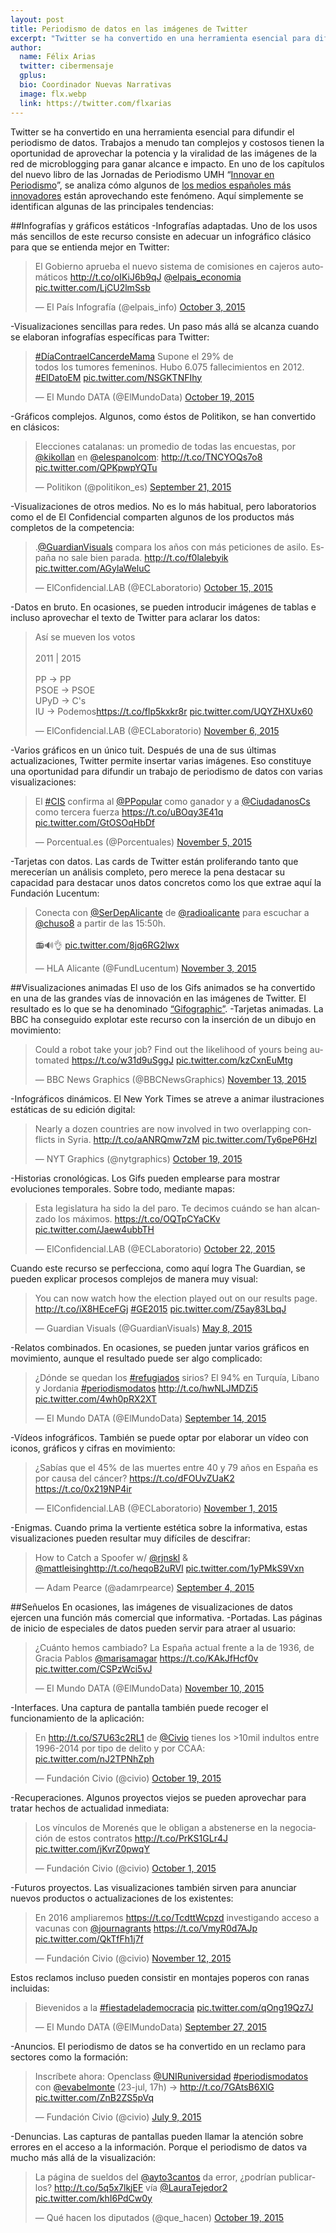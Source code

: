 ```yaml
---
layout: post
title: Periodismo de datos en las imágenes de Twitter
excerpt: "Twitter se ha convertido en una herramienta esencial para difundir el periodismo de datos. Trabajos a menudo tan complejos y costosos tienen la oportunidad de aprovechar la potencia y la viralidad de las imágenes de la red de microblogging para ganar alcance e impacto."
author:
  name: Félix Arias
  twitter: cibermensaje
  gplus:  
  bio: Coordinador Nuevas Narrativas
  image: flx.webp
  link: https://twitter.com/flxarias
---
```

Twitter se ha convertido en una herramienta esencial para difundir el periodismo de datos. Trabajos a menudo tan complejos y costosos tienen la oportunidad de aprovechar la potencia y la viralidad de las imágenes de la red de microblogging para ganar alcance e impacto.
En uno de los capítulos del nuevo libro de las Jornadas de Periodismo UMH “[Innovar en Periodismo]( http://mip.umh.es/blog/2015/11/23/innovacion-libro-jornadas-periodismo/)”, se analiza cómo algunos de [los medios españoles más innovadores]( http://mip.umh.es/ranking/) están aprovechando este fenómeno. Aquí simplemente se identifican algunas de las principales tendencias:

##Infografías y gráficos estáticos
-Infografías adaptadas. Uno de los usos más sencillos de este recurso consiste en adecuar un infográfico clásico para que se entienda mejor en Twitter:

<blockquote class="twitter-tweet"><p lang="es" dir="ltr">El Gobierno aprueba el nuevo sistema de comisiones en cajeros automáticos <a href="http://t.co/oIKiJ6b9qJ">http://t.co/oIKiJ6b9qJ</a> <a href="https://twitter.com/elpais_economia?ref_src=twsrc%5Etfw">@elpais_economia</a> <a href="http://t.co/LjCU2lmSsb">pic.twitter.com/LjCU2lmSsb</a></p>&mdash; El País Infografía (@elpais_info) <a href="https://twitter.com/elpais_info/status/650276834286956544?ref_src=twsrc%5Etfw">October 3, 2015</a></blockquote>
<script async="" src="https://platform.twitter.com/widgets.js" charset="utf-8"></script>

-Visualizaciones sencillas para redes. Un paso más allá se alcanza cuando se elaboran infografías específicas para Twitter:

<blockquote class="twitter-tweet"><p lang="es" dir="ltr"><a href="https://twitter.com/hashtag/D%C3%ADaContraelCancerdeMama?src=hash&amp;ref_src=twsrc%5Etfw">#DíaContraelCancerdeMama</a> Supone el 29% de<br />todos los tumores femeninos. Hubo 6.075 fallecimientos en 2012. <a href="https://twitter.com/hashtag/ElDatoEM?src=hash&amp;ref_src=twsrc%5Etfw">#ElDatoEM</a> <a href="http://t.co/NSGKTNFIhy">pic.twitter.com/NSGKTNFIhy</a></p>&mdash; El Mundo DATA (@ElMundoData) <a href="https://twitter.com/ElMundoData/status/656082320236105728?ref_src=twsrc%5Etfw">October 19, 2015</a></blockquote>
<script async="" src="https://platform.twitter.com/widgets.js" charset="utf-8"></script>

-Gráficos complejos. Algunos, como éstos de Politikon, se han convertido en clásicos:

<blockquote class="twitter-tweet"><p lang="es" dir="ltr">Elecciones catalanas: un promedio de todas las encuestas, por <a href="https://twitter.com/kikollan?ref_src=twsrc%5Etfw">@kikollan</a> en <a href="https://twitter.com/elespanolcom?ref_src=twsrc%5Etfw">@elespanolcom</a>: <a href="http://t.co/TNCYOQs7o8">http://t.co/TNCYOQs7o8</a> <a href="http://t.co/QPKpwpYQTu">pic.twitter.com/QPKpwpYQTu</a></p>&mdash; Politikon (@politikon_es) <a href="https://twitter.com/politikon_es/status/645899056082997248?ref_src=twsrc%5Etfw">September 21, 2015</a></blockquote>
<script async="" src="https://platform.twitter.com/widgets.js" charset="utf-8"></script>

-Visualizaciones de otros medios. No es lo más habitual, pero laboratorios como el de El Confidencial comparten algunos de los productos más completos de la competencia:

<blockquote class="twitter-tweet"><p lang="es" dir="ltr">.<a href="https://twitter.com/GuardianVisuals?ref_src=twsrc%5Etfw">@GuardianVisuals</a> compara los años con más peticiones de asilo. España no sale bien parada. <a href="http://t.co/f0lalebyik">http://t.co/f0lalebyik</a> <a href="http://t.co/AGylaWeluC">pic.twitter.com/AGylaWeluC</a></p>&mdash; ElConfidencial.LAB (@ECLaboratorio) <a href="https://twitter.com/ECLaboratorio/status/654644786805243905?ref_src=twsrc%5Etfw">October 15, 2015</a></blockquote>
<script async="" src="https://platform.twitter.com/widgets.js" charset="utf-8"></script>

-Datos en bruto. En ocasiones, se pueden introducir imágenes de tablas e incluso aprovechar el texto de Twitter para aclarar los datos:

<blockquote class="twitter-tweet"><p lang="es" dir="ltr">Así se mueven los votos<br /><br />2011 | 2015<br /><br />PP -&gt; PP<br />PSOE -&gt; PSOE<br />UPyD -&gt; C&#39;s<br />IU -&gt; Podemos<a href="https://t.co/flp5kxkr8r">https://t.co/flp5kxkr8r</a> <a href="https://t.co/UQYZHXUx60">pic.twitter.com/UQYZHXUx60</a></p>&mdash; ElConfidencial.LAB (@ECLaboratorio) <a href="https://twitter.com/ECLaboratorio/status/662681273194954752?ref_src=twsrc%5Etfw">November 6, 2015</a></blockquote>
<script async="" src="https://platform.twitter.com/widgets.js" charset="utf-8"></script>

-Varios gráficos en un único tuit. Después de una de sus últimas actualizaciones, Twitter permite insertar varias imágenes. Eso constituye una oportunidad para difundir un trabajo de periodismo de datos con varias visualizaciones:

<blockquote class="twitter-tweet"><p lang="es" dir="ltr">El <a href="https://twitter.com/hashtag/CIS?src=hash&amp;ref_src=twsrc%5Etfw">#CIS</a> confirma al <a href="https://twitter.com/PPopular?ref_src=twsrc%5Etfw">@PPopular</a> como ganador y a <a href="https://twitter.com/CiudadanosCs?ref_src=twsrc%5Etfw">@CiudadanosCs</a> como tercera fuerza <a href="https://t.co/uBOqy3E41q">https://t.co/uBOqy3E41q</a> <a href="https://t.co/GtOSOqHbDf">pic.twitter.com/GtOSOqHbDf</a></p>&mdash; Porcentual.es (@Porcentuales) <a href="https://twitter.com/Porcentuales/status/662259811346726912?ref_src=twsrc%5Etfw">November 5, 2015</a></blockquote>
<script async="" src="https://platform.twitter.com/widgets.js" charset="utf-8"></script>

-Tarjetas con datos. Las cards de Twitter están proliferando tanto que merecerían un análisis completo, pero merece la pena destacar su capacidad para destacar unos datos concretos como los que extrae aquí la Fundación Lucentum:

<blockquote class="twitter-tweet"><p lang="es" dir="ltr">Conecta con <a href="https://twitter.com/SerDepAlicante?ref_src=twsrc%5Etfw">@SerDepAlicante</a> de <a href="https://twitter.com/radioalicante?ref_src=twsrc%5Etfw">@radioalicante</a> para escuchar a <a href="https://twitter.com/chuso8?ref_src=twsrc%5Etfw">@chuso8</a> a partir de las 15:50h.<br /><br />📻🔊👌 <a href="https://t.co/8jq6RG2lwx">pic.twitter.com/8jq6RG2lwx</a></p>&mdash; HLA Alicante (@FundLucentum) <a href="https://twitter.com/FundLucentum/status/661552184606113794?ref_src=twsrc%5Etfw">November 3, 2015</a></blockquote>
<script async="" src="https://platform.twitter.com/widgets.js" charset="utf-8"></script>

##Visualizaciones animadas
El uso de los Gifs animados se ha convertido en una de las grandes vías de innovación en las imágenes de Twitter. El resultado es lo que se ha denominado [“Gifographic”](http://www.snapapp.com/blog/gifographics-5-keys-unlocking-more-powerful-infographic).
-Tarjetas animadas. La BBC ha conseguido explotar este recurso con la inserción de un dibujo en movimiento:

<blockquote class="twitter-tweet"><p lang="en" dir="ltr">Could a robot take your job? Find out the likelihood of yours being automated <a href="https://t.co/w31d9uSggJ">https://t.co/w31d9uSggJ</a> <a href="https://t.co/kzCxnEuMtg">pic.twitter.com/kzCxnEuMtg</a></p>&mdash; BBC News Graphics (@BBCNewsGraphics) <a href="https://twitter.com/BBCNewsGraphics/status/665136088260993024?ref_src=twsrc%5Etfw">November 13, 2015</a></blockquote>
<script async="" src="https://platform.twitter.com/widgets.js" charset="utf-8"></script>

-Infográficos dinámicos. El New York Times se atreve a animar ilustraciones estáticas de su edición digital:

<blockquote class="twitter-tweet"><p lang="en" dir="ltr">Nearly a dozen countries are now involved in two overlapping conflicts in Syria. <a href="http://t.co/aANRQmw7zM">http://t.co/aANRQmw7zM</a> <a href="http://t.co/Ty6peP6Hzl">pic.twitter.com/Ty6peP6Hzl</a></p>&mdash; NYT Graphics (@nytgraphics) <a href="https://twitter.com/nytgraphics/status/656138393861025793?ref_src=twsrc%5Etfw">October 19, 2015</a></blockquote>
<script async="" src="https://platform.twitter.com/widgets.js" charset="utf-8"></script>

-Historias cronológicas. Los Gifs pueden emplearse para mostrar evoluciones temporales. Sobre todo, mediante mapas:

<blockquote class="twitter-tweet"><p lang="es" dir="ltr">Esta legislatura ha sido la del paro. Te decimos cuándo se han alcanzado los máximos. <a href="https://t.co/OQTpCYaCKv">https://t.co/OQTpCYaCKv</a> <a href="https://t.co/Jaew4ubbTH">pic.twitter.com/Jaew4ubbTH</a></p>&mdash; ElConfidencial.LAB (@ECLaboratorio) <a href="https://twitter.com/ECLaboratorio/status/657194582262816768?ref_src=twsrc%5Etfw">October 22, 2015</a></blockquote>
<script async="" src="https://platform.twitter.com/widgets.js" charset="utf-8"></script>

Cuando este recurso se perfecciona, como aquí logra The Guardian, se pueden explicar procesos complejos de manera muy visual:

<blockquote class="twitter-tweet"><p lang="en" dir="ltr">You can now watch how the election played out on our results page. <a href="http://t.co/iX8HEceFGj">http://t.co/iX8HEceFGj</a> <a href="https://twitter.com/hashtag/GE2015?src=hash&amp;ref_src=twsrc%5Etfw">#GE2015</a> <a href="http://t.co/Z5ay83LbqJ">pic.twitter.com/Z5ay83LbqJ</a></p>&mdash; Guardian Visuals (@GuardianVisuals) <a href="https://twitter.com/GuardianVisuals/status/596622838947274752?ref_src=twsrc%5Etfw">May 8, 2015</a></blockquote>
<script async="" src="https://platform.twitter.com/widgets.js" charset="utf-8"></script>

-Relatos combinados. En ocasiones, se pueden juntar varios gráficos en movimiento, aunque el resultado puede ser algo complicado:

<blockquote class="twitter-tweet"><p lang="es" dir="ltr">¿Dónde se quedan los <a href="https://twitter.com/hashtag/refugiados?src=hash&amp;ref_src=twsrc%5Etfw">#refugiados</a> sirios? El 94% en Turquía, Líbano y Jordania <a href="https://twitter.com/hashtag/periodismodatos?src=hash&amp;ref_src=twsrc%5Etfw">#periodismodatos</a> <a href="http://t.co/hwNLJMDZi5">http://t.co/hwNLJMDZi5</a> <a href="http://t.co/4wh0pRX2XT">pic.twitter.com/4wh0pRX2XT</a></p>&mdash; El Mundo DATA (@ElMundoData) <a href="https://twitter.com/ElMundoData/status/643421074579959808?ref_src=twsrc%5Etfw">September 14, 2015</a></blockquote>
<script async="" src="https://platform.twitter.com/widgets.js" charset="utf-8"></script>

-Vídeos infográficos. También se puede optar por elaborar un vídeo con iconos, gráficos y cifras en movimiento:

<blockquote class="twitter-tweet"><p lang="es" dir="ltr">¿Sabías que el 45% de las muertes entre 40 y 79 años en España es por causa del cáncer? <a href="https://t.co/dFOUvZUaK2">https://t.co/dFOUvZUaK2</a> <a href="https://t.co/0x219NP4ir">https://t.co/0x219NP4ir</a></p>&mdash; ElConfidencial.LAB (@ECLaboratorio) <a href="https://twitter.com/ECLaboratorio/status/660908776229363712?ref_src=twsrc%5Etfw">November 1, 2015</a></blockquote>
<script async="" src="https://platform.twitter.com/widgets.js" charset="utf-8"></script>

-Enigmas. Cuando prima la vertiente estética sobre la informativa, estas visualizaciones pueden resultar muy difíciles de descifrar:

<blockquote class="twitter-tweet"><p lang="en" dir="ltr">How to Catch a Spoofer w/ <a href="https://twitter.com/rjnskl?ref_src=twsrc%5Etfw">@rjnskl</a> &amp; <a href="https://twitter.com/mattleising?ref_src=twsrc%5Etfw">@mattleising</a><a href="http://t.co/heqoB2uRVl">http://t.co/heqoB2uRVl</a> <a href="http://t.co/1yPMkS9Vxn">pic.twitter.com/1yPMkS9Vxn</a></p>&mdash; Adam Pearce (@adamrpearce) <a href="https://twitter.com/adamrpearce/status/639849035097092101?ref_src=twsrc%5Etfw">September 4, 2015</a></blockquote>
<script async="" src="https://platform.twitter.com/widgets.js" charset="utf-8"></script>
 
##Señuelos
En ocasiones, las imágenes de visualizaciones de datos ejercen una función más comercial que informativa.
-Portadas. Las páginas de inicio de especiales de datos pueden servir para atraer al usuario:

<blockquote class="twitter-tweet"><p lang="es" dir="ltr">¿Cuánto hemos cambiado? La España actual frente a la de 1936, de Gracia Pablos <a href="https://twitter.com/marisamagar?ref_src=twsrc%5Etfw">@marisamagar</a> <a href="https://t.co/KAkJfHcf0v">https://t.co/KAkJfHcf0v</a> <a href="https://t.co/CSPzWci5vJ">pic.twitter.com/CSPzWci5vJ</a></p>&mdash; El Mundo DATA (@ElMundoData) <a href="https://twitter.com/ElMundoData/status/664011847880736768?ref_src=twsrc%5Etfw">November 10, 2015</a></blockquote>
<script async="" src="https://platform.twitter.com/widgets.js" charset="utf-8"></script>

-Interfaces. Una captura de pantalla también puede recoger el funcionamiento de la aplicación:

<blockquote class="twitter-tweet"><p lang="es" dir="ltr">En <a href="http://t.co/S7U63c2RL1">http://t.co/S7U63c2RL1</a> de <a href="https://twitter.com/civio?ref_src=twsrc%5Etfw">@Civio</a> tienes los &gt;10mil indultos entre 1996-2014 por tipo de delito y por CCAA: <a href="http://t.co/nJ2TPNhZph">pic.twitter.com/nJ2TPNhZph</a></p>&mdash; Fundación Civio (@civio) <a href="https://twitter.com/civio/status/656028032784728064?ref_src=twsrc%5Etfw">October 19, 2015</a></blockquote>
<script async="" src="https://platform.twitter.com/widgets.js" charset="utf-8"></script>

-Recuperaciones. Algunos proyectos viejos se pueden aprovechar para tratar hechos de actualidad inmediata:

<blockquote class="twitter-tweet"><p lang="es" dir="ltr">Los vínculos de Morenés que le obligan a abstenerse en la negociación de estos contratos <a href="http://t.co/PrKS1GLr4J">http://t.co/PrKS1GLr4J</a> <a href="http://t.co/jKvrZ0pwqY">pic.twitter.com/jKvrZ0pwqY</a></p>&mdash; Fundación Civio (@civio) <a href="https://twitter.com/civio/status/649601567797157888?ref_src=twsrc%5Etfw">October 1, 2015</a></blockquote>
<script async="" src="https://platform.twitter.com/widgets.js" charset="utf-8"></script>

-Futuros proyectos. Las visualizaciones también sirven para anunciar nuevos productos o actualizaciones de los existentes:

<blockquote class="twitter-tweet"><p lang="es" dir="ltr">En 2016 ampliaremos <a href="https://t.co/TcdttWcpzd">https://t.co/TcdttWcpzd</a> investigando acceso a vacunas con <a href="https://twitter.com/journagrants?ref_src=twsrc%5Etfw">@journagrants</a> <a href="https://t.co/VmyR0d7AJp">https://t.co/VmyR0d7AJp</a> <a href="https://t.co/QkTfFh1j7f">pic.twitter.com/QkTfFh1j7f</a></p>&mdash; Fundación Civio (@civio) <a href="https://twitter.com/civio/status/664890817404928000?ref_src=twsrc%5Etfw">November 12, 2015</a></blockquote>
<script async="" src="https://platform.twitter.com/widgets.js" charset="utf-8"></script>

Estos reclamos incluso pueden consistir en montajes poperos con ranas incluidas:

<blockquote class="twitter-tweet"><p lang="es" dir="ltr">Bievenidos a la <a href="https://twitter.com/hashtag/fiestadelademocracia?src=hash&amp;ref_src=twsrc%5Etfw">#fiestadelademocracia</a> <a href="http://t.co/qOng19Qz7J">pic.twitter.com/qOng19Qz7J</a></p>&mdash; El Mundo DATA (@ElMundoData) <a href="https://twitter.com/ElMundoData/status/648175148965724161?ref_src=twsrc%5Etfw">September 27, 2015</a></blockquote>
<script async="" src="https://platform.twitter.com/widgets.js" charset="utf-8"></script>

-Anuncios. El periodismo de datos se ha convertido en un reclamo para sectores como la formación:

<blockquote class="twitter-tweet"><p lang="es" dir="ltr">Inscríbete ahora: Openclass <a href="https://twitter.com/UNIRuniversidad?ref_src=twsrc%5Etfw">@UNIRuniversidad</a> <a href="https://twitter.com/hashtag/periodismodatos?src=hash&amp;ref_src=twsrc%5Etfw">#periodismodatos</a> con <a href="https://twitter.com/evabelmonte?ref_src=twsrc%5Etfw">@evabelmonte</a> (23-jul, 17h) → <a href="http://t.co/7GAtsB6XlG">http://t.co/7GAtsB6XlG</a> <a href="http://t.co/ZnB2ZS5pVq">pic.twitter.com/ZnB2ZS5pVq</a></p>&mdash; Fundación Civio (@civio) <a href="https://twitter.com/civio/status/619080734230376452?ref_src=twsrc%5Etfw">July 9, 2015</a></blockquote>
<script async="" src="https://platform.twitter.com/widgets.js" charset="utf-8"></script>
 
-Denuncias. Las capturas de pantallas pueden llamar la atención sobre errores en el acceso a la información. Porque el periodismo de datos va mucho más allá de la visualización:

<blockquote class="twitter-tweet"><p lang="es" dir="ltr">La página de sueldos del <a href="https://twitter.com/ayto3cantos?ref_src=twsrc%5Etfw">@ayto3cantos</a> da error, ¿podrían publicarlos? <a href="http://t.co/5q5x7lkjEF">http://t.co/5q5x7lkjEF</a> vía <a href="https://twitter.com/LauraTejedor2?ref_src=twsrc%5Etfw">@LauraTejedor2</a> <a href="http://t.co/khI6PdCw0y">pic.twitter.com/khI6PdCw0y</a></p>&mdash; Qué hacen los diputados (@que_hacen) <a href="https://twitter.com/que_hacen/status/656037159556747264?ref_src=twsrc%5Etfw">October 19, 2015</a></blockquote>
<script async="" src="https://platform.twitter.com/widgets.js" charset="utf-8"></script>